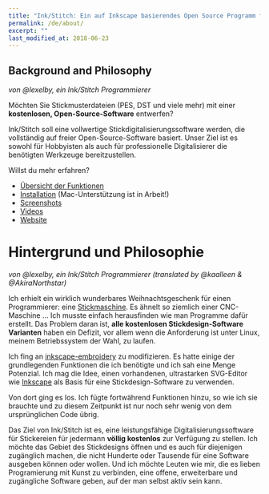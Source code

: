```yaml
---
title: "Ink/Stitch: Ein auf Inkscape basierendes Open Source Programm für Stickmaschinen"
permalink: /de/about/
excerpt: ""
last_modified_at: 2018-06-23
---
```

## Background and Philosophy

_von @lexelby, ein Ink/Stitch Programmierer_

Möchten Sie Stickmusterdateien (PES, DST und viele mehr) mit einer **kostenlosen, Open-Source-Software** entwerfen?

Ink/Stitch soll eine vollwertige Stickdigitalisierungssoftware werden, die vollständig auf freier Open-Source-Software basiert. Unser Ziel ist es sowohl für Hobbyisten als auch für professionelle Digitalisierer die benötigten Werkzeuge bereitzustellen.

Willst du mehr erfahren?

* [Übersicht der Funktionen](https://inkstitch.org/features/)
* [Installation](https://inkstitch.org/docs/install/) (Mac-Unterstützung ist in Arbeit!)
* [Screenshots](https://inkstitch.org/tutorials/inspiration/)
* [Videos](https://inkstitch.org/tutorials/video/)
* [Website](https://inkstitch.org)

# Hintergrund und Philosophie

_von @lexelby, ein Ink/Stitch Programmierer (translated by @kaalleen & @AkiraNorthstar)_

Ich erhielt ein wirklich wunderbares Weihnachtsgeschenk für einen Programmierer: eine [Stickmaschine](http://www.brother-usa.com/homesewing/ModelDetail.aspx?ProductID=SE400). Es ähnelt so ziemlich einer CNC-Maschine ... Ich musste einfach herausfinden wie man Programme dafür erstellt. Das Problem daran ist, **alle kostenlosen Stickdesign-Software Varianten** haben ein Defizit, vor allem wenn die Anforderung ist unter Linux, meinem Betriebssystem der Wahl, zu laufen.

Ich fing an [inkscape-embroidery](http://www.jonh.net/~jonh/inkscape-embroidery/) zu modifizieren.
Es hatte einige der grundlegenden Funktionen die ich benötigte und ich sah eine Menge Potenzial. Ich mag die Idee, einen vorhandenen, ultrastarken SVG-Editor wie [Inkscape](https://inkscape.org) als Basis für eine Stickdesign-Software zu verwenden.

Von dort ging es los. Ich fügte fortwährend Funktionen hinzu, so wie ich sie brauchte und zu diesem Zeitpunkt ist nur noch sehr wenig von dem ursprünglichen Code übrig.

Das Ziel von Ink/Stitch ist es, eine leistungsfähige Digitalisierungssoftware für Stickereien für jedermann **völlig kostenlos** zur Verfügung zu stellen. Ich möchte das Gebiet des Stickdesigns öffnen und es auch für diejenigen zugänglich machen, die nicht Hunderte oder Tausende für eine Software ausgeben können oder wollen. Und ich möchte Leuten wie mir, die es lieben Programierung mit Kunst zu verbinden, eine offene, erweiterbare und zugängliche Software geben, auf der man selbst aktiv sein kann.

